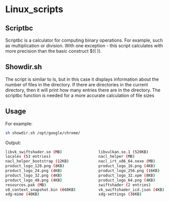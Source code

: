 # Linux_scripts

## Scriptbc

Scriptbc is a calculator for computing binary operations. For example, such as multiplication or division.
With one exception - this script calculates with more precision than the basic construct $(( )).

## Showdir.sh

The script is similar to ls, but in this case it displays information about the number of files in the directory. If there are directories in the current directory, then it will print how many entries there are in the directory.
The scriptbc function is needed for a more accurate calculation of file sizes

## Usage

For example:
```bash
sh showdir.sh /opt/google/chrome/
```

Output:
```bash    
libvk_swiftshader.so (MB)                libvulkan.so.1 (520KB)                
locales (53 entries)                     nacl_helper (MB)                      
nacl_helper_bootstrap (12KB)             nacl_irt_x86_64.nexe (MB)             
product_logo_128.png (8KB)               product_logo_16.png (4KB)             
product_logo_24.png (4KB)                product_logo_256.png (16KB)           
product_logo_32.png (4KB)                product_logo_32.xpm (8KB)             
product_logo_48.png (4KB)                product_logo_64.png (4KB)             
resources.pak (MB)                       swiftshader (2 entries)               
v8_context_snapshot.bin (660KB)          vk_swiftshader_icd.json (4KB)         
xdg-mime (40KB)                          xdg-settings (36KB)                
```
